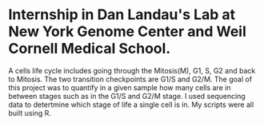 # Internship in Dan Landau's Lab at New York Genome Center and Weil Cornell Medical School.
 A cells life cycle includes going through the Mitosis(M), G1, S, G2 and back to Mitosis. The two transition checkpoints are G1/S and G2/M.
 The goal of this project was to quantify in a given sample how many cells are in between stages such as in the G1/S and G2/M stage.
 I used sequencing data to detertmine which stage of life a single cell is in.
 My scripts were all built using R.
